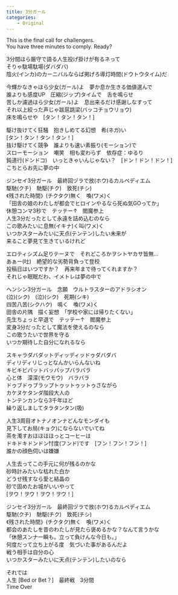 ```yaml
---
title: 3分ガール
categories:
    - Original
---
```


This is the final call for challengers.  
You have three minutes to comply. Ready?  

3分間ほら厳守で語る人生投げ掛けが有るネって  
そりゃ駄場駄場(ダバダバ)  
陰火(インカ)のカーニバルならば掲げろ導灯時間(ドウトウタイム)だ  

今輝かなきゃほら少女(ガール)よ　夢か息か生きる価値選んで  
誰よりも感度UP　圧縮(ジップ)タイムで　舌を鳴らせ  
苦しか濾過ほら少女(ガール)よ　息出来るだけ感謝しなすって  
それ以上絞った声じゃ跋扈跳梁(バッコチョウリョウ)  
床を鳴らせや　[タン！タン！タン！]  

駆け抜けてく狂騒　抱きしめてる幻想　希(ネガ)い  
[タン！タン！タン！タン！]  
抜け駆けてく競争　誰よりも速い素振り(モーション)で  
スローモーション　嘲笑　相も変わらず　依存症：ゆるり  
鈍道行(ドンドコ)　いっときゃいんじゃない？　[ドン！ドン！ドン！]  
こちとらお先に夢の中  

ジンセイ3分ガール　最終回ヅラで放(ホウ)るカルペディエム  
駆馳(クチ)　馳駆(チク)　致死(チシ)  
《残された時間》(チクタク)無く　喚(ワメ)く  
「田舎の娘のわたしが都会でヒロインやるなら死ぬ気GOってか」  
休憩コンマ3秒で　テッテー↑　閻魔参上  
人生3分だったとして永遠を詰め込むのなら  
この歌みたいに息無(イキナ)く叫(ワメ)く  
いつかスターみたいに天点(テンテン)したい未来が  
来ること夢見て生きているけれど  

エロティシズム足りテーヌで　それどころかヲシトヤカサ皆無…  
あぁー(吐)　絶望的な劣勢背負って登校  
投稿日はいつですか？　再来年まで待ってくれますか？  
それじゃ眠眠だわ、イメトレは夢の中で  

ヘンシン3分ガール　念願　ウルトラスターのアドラシオン  
(泣)(シク)　(泣)(シク)　死期(シキ)  
四苦八苦(シクハク)　鳴く　喚(ワメ)く  
田舎の片隅　描く妄想　「学校や家には帰りたくない」  
先生ちょっと早退で　テッテー↑　閻魔参上  
変身3分だったとして魔法を使えるのなら  
この歌うたいで世界を守る  
いつか期待した自分になれるなら  

スキャラダバダットディッディッドゥダバダバ  
ディリディリじっとなんかいらんないね  
キビキビパットバッパップバラバラ  
心と体　濛濛(モウモウ)　バラバラ  
ドゥブドゥブラップトゥットゥットゥさながら  
カケヌケタンダ階段大人の  
トンテンカンなら3千年ほど  
繰り返しましてタラタンタン(吸)  

人生3周目オトナノオンナどんなモンダイも  
見下してお局(キョク)にならないでいてね  
茶を濁すおほほほほっとコーヒーは  
ドキドキドンドン忖度(フンド)です　[フン！フン！フン！]  
誰かの顔色伺いは嫌嫌  

人生去ってこの手元に何が残るのかな  
砂時計みたいな枯れた白か  
どうせ残すなら愛と結晶の  
砂で固めたお城がいいやって  
[ヲウ！ヲウ！ヲウ！ヲウ！]  

ジンセイ3分ガール　最終回ヅラで放(ホウ)るカルペディエム  
駆馳(クチ)　馳駆(チク)　致死(チシ)  
《残された時間》(チクタク)無く　喚(ワメ)く  
都会のあたしを昔のわたしが見たら褒めるかな？なんて言うかな  
「休憩スンナ一瞬も。立って負けんな今日も。」  
何度だって立ち上がる度　気づいた事があるんだよ  
戦う相手は自分の心  
いつかスターみたいに天点(テンテン)したいのなら  

それでは  
人生 [Bed or Bet？]　最終戦　3分間  
Time Over